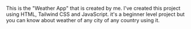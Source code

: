 This is the "Weather App" that is created by me. I've created this project using HTML, Tailwind CSS and JavaScript. it's a beginner level project but you can know about weather of any city of any country using it.
